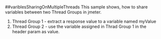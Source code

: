 ##variblesSharingOnMultipleThreads
This sample shows, how to share variables between two Thread Groups in jmeter.
1. Thread Group 1 - extract a response value to a variable named myValue
2. Thread Group 2 - use the variable assigned in Thrad Group 1 in the header param as value.

